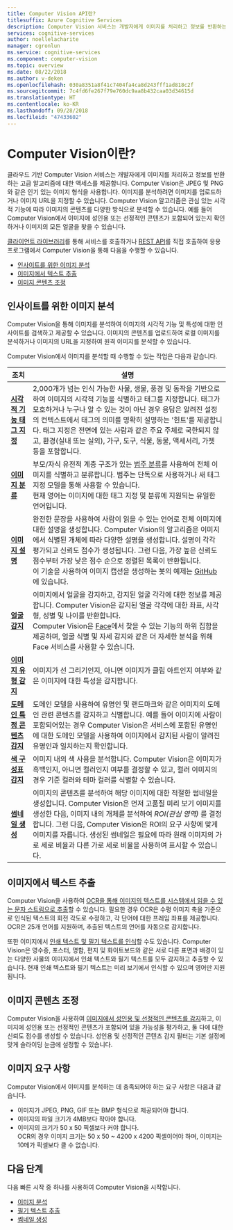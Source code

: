 ```yaml
---
title: Computer Vision API란?
titlesuffix: Azure Cognitive Services
description: Computer Vision 서비스는 개발자에게 이미지를 처리하고 정보를 반환하는 고급 알고리즘에 대한 액세스를 제공합니다.
services: cognitive-services
author: noellelacharite
manager: cgronlun
ms.service: cognitive-services
ms.component: computer-vision
ms.topic: overview
ms.date: 08/22/2018
ms.author: v-deken
ms.openlocfilehash: 030a8351a8f41c7404fa4ca8d243fff1ad818c2f
ms.sourcegitcommit: 7c4fd6fe267f79e760dc9aa8b432caa03d34615d
ms.translationtype: HT
ms.contentlocale: ko-KR
ms.lasthandoff: 09/28/2018
ms.locfileid: "47433602"
---
```

# <a name="what-is-computer-vision"></a>Computer Vision이란?

클라우드 기반 Computer Vision 서비스는 개발자에게 이미지를 처리하고 정보를 반환하는 고급 알고리즘에 대한 액세스를 제공합니다. Computer Vision은 JPEG 및 PNG와 같은 인기 있는 이미지 형식을 사용합니다. 이미지를 분석하려면 이미지를 업로드하거나 이미지 URL을 지정할 수 있습니다. Computer Vision 알고리즘은 관심 있는 시각적 기능에 따라 이미지의 콘텐츠를 다양한 방식으로 분석할 수 있습니다. 예를 들어 Computer Vision에서 이미지에 성인용 또는 선정적인 콘텐츠가 포함되어 있는지 확인하거나 이미지의 모든 얼굴을 찾을 수 있습니다.

[클라이언트 라이브러리](quickstarts-sdk/csharp-analyze-sdk.md)를 통해 서비스를 호출하거나 [REST API](vision-api-how-to-topics/howtocallvisionapi.md)를 직접 호출하여 응용 프로그램에서 Computer Vision을 통해 다음을 수행할 수 있습니다.

- [인사이트를 위한 이미지 분석](#analyzing-images-for-insight)
- [이미지에서 텍스트 추출](#extracting-text-from-images)
- [이미지 콘텐츠 조정](#moderating-content-in-images)

## <a name="analyzing-images-for-insight"></a>인사이트를 위한 이미지 분석

Computer Vision을 통해 이미지를 분석하여 이미지의 시각적 기능 및 특성에 대한 인사이트를 검색하고 제공할 수 있습니다. 이미지의 콘텐츠를 업로드하여 로컬 이미지를 분석하거나 이미지의 URL을 지정하여 원격 이미지를 분석할 수 있습니다.

Computer Vision에서 이미지를 분석할 때 수행할 수 있는 작업은 다음과 같습니다.

| 조치 | 설명 |
| ------ | ----------- |
|**[시각적 기능 태그 지정](concept-tagging-images.md)**|2,000개가 넘는 인식 가능한 사물, 생물, 풍경 및 동작을 기반으로 하여 이미지의 시각적 기능을 식별하고 태그를 지정합니다. 태그가 모호하거나 누구나 알 수 있는 것이 아닌 경우 응답은 알려진 설정의 컨텍스트에서 태그의 의미를 명확히 설명하는 '힌트'를 제공합니다. 태그 지정은 전면에 있는 사람과 같은 주요 주체로 국한되지 않고, 환경(실내 또는 실외), 가구, 도구, 식물, 동물, 액세서리, 가젯 등을 포함합니다.|
|**[이미지 분류](concept-categorizing-images.md)**|부모/자식 유전적 계층 구조가 있는 [범주 분류](Category-Taxonomy.md)를 사용하여 전체 이미지를 식별하고 분류합니다. 범주는 단독으로 사용하거나 새 태그 지정 모델을 통해 사용할 수 있습니다.<br/>현재 영어는 이미지에 대한 태그 지정 및 분류에 지원되는 유일한 언어입니다.|
|**[이미지 설명](concept-describing-images.md)**|완전한 문장을 사용하여 사람이 읽을 수 있는 언어로 전체 이미지에 대한 설명을 생성합니다. Computer Vision의 알고리즘은 이미지에서 식별된 개체에 따라 다양한 설명을 생성합니다. 설명이 각각 평가되고 신뢰도 점수가 생성됩니다. 그런 다음, 가장 높은 신뢰도 점수부터 가장 낮은 점수 순으로 정렬된 목록이 반환됩니다.<br/>이 기술을 사용하여 이미지 캡션을 생성하는 봇의 예제는 [GitHub](https://github.com/Microsoft/BotBuilder-Samples/tree/master/CSharp/intelligence-ImageCaption)에 있습니다.|
|**[얼굴 감지](concept-detecting-faces.md)** |이미지에서 얼굴을 감지하고, 감지된 얼굴 각각에 대한 정보를 제공합니다. Computer Vision은 감지된 얼굴 각각에 대한 좌표, 사각형, 성별 및 나이를 반환합니다.<br/>Computer Vision은 [Face](/azure/cognitive-services/face/)에서 찾을 수 있는 기능의 하위 집합을 제공하며, 얼굴 식별 및 자세 감지와 같은 더 자세한 분석을 위해 Face 서비스를 사용할 수 있습니다.|
|**[이미지 유형 감지](concept-detecting-image-types.md)**|이미지가 선 그리기인지, 아니면 이미지가 클립 아트인지 여부와 같은 이미지에 대한 특성을 감지합니다.|
|**[도메인 특정 콘텐츠 감지](concept-detecting-domain-content.md)**|도메인 모델을 사용하여 유명인 및 랜드마크와 같은 이미지의 도메인 관련 콘텐츠를 감지하고 식별합니다. 예를 들어 이미지에 사람이 포함되어있는 경우 Computer Vision은 서비스에 포함된 유명인에 대한 도메인 모델을 사용하여 이미지에서 감지된 사람이 알려진 유명인과 일치하는지 확인합니다.|
|**[색 구성표 감지](concept-detecting-color-schemes.md)**|이미지 내의 색 사용을 분석합니다. Computer Vision은 이미지가 흑백인지, 아니면 컬러인지 여부를 결정할 수 있고, 컬러 이미지의 경우 기준 컬러와 테마 컬러를 식별할 수 있습니다.|
|**[썸네일 생성](concept-generating-thumbnails.md)**|이미지의 콘텐츠를 분석하여 해당 이미지에 대한 적절한 썸네일을 생성합니다. Computer Vision은 먼저 고품질 미리 보기 이미지를 생성한 다음, 이미지 내의 개체를 분석하여 *ROI(관심 영역)* 를 결정합니다. 그런 다음, Computer Vision은 ROI의 요구 사항에 맞게 이미지를 자릅니다. 생성된 썸네일은 필요에 따라 원래 이미지의 가로 세로 비율과 다른 가로 세로 비율을 사용하여 표시할 수 있습니다.|

## <a name="extracting-text-from-images"></a>이미지에서 텍스트 추출

Computer Vision을 사용하여 [OCR을 통해 이미지의 텍스트를 시스템에서 읽을 수 있는 문자 스트림으로 추출](concept-extracting-text-ocr.md)할 수 있습니다. 필요한 경우 OCR은 수평 이미지 축을 기준으로 인식된 텍스트의 회전 각도로 수정하고, 각 단어에 대한 프레임 좌표를 제공합니다. OCR은 25개 언어를 지원하며, 추출된 텍스트의 언어를 자동으로 감지합니다.

또한 이미지에서 [인쇄 텍스트 및 필기 텍스트를 인식](concept-recognizing-text.md)할 수도 있습니다. Computer Vision은 영수증, 포스터, 명함, 편지 및 화이트보드와 같은 서로 다른 표면과 배경이 있는 다양한 사물의 이미지에서 인쇄 텍스트와 필기 텍스트를 모두 감지하고 추출할 수 있습니다. 현재 인쇄 텍스트와 필기 텍스트는 미리 보기에서 인식할 수 있으며 영어만 지원됩니다.  

## <a name="moderating-content-in-images"></a>이미지 콘텐츠 조정

Computer Vision을 사용하여 [이미지에서 성인용 및 선정적인 콘텐츠를 감지](concept-detecting-adult-content.md)하고, 이미지에 성인용 또는 선정적인 콘텐츠가 포함되어 있을 가능성을 평가하고, 둘 다에 대한 신뢰도 점수를 생성할 수 있습니다. 성인용 및 선정적인 콘텐츠 감지 필터는 기본 설정에 맞게 슬라이딩 눈금에 설정할 수 있습니다.

## <a name="image-requirements"></a>이미지 요구 사항

Computer Vision에서 이미지를 분석하는 데 충족되어야 하는 요구 사항은 다음과 같습니다.

- 이미지가 JPEG, PNG, GIF 또는 BMP 형식으로 제공되어야 합니다.
- 이미지의 파일 크기가 4MB보다 작아야 합니다.
- 이미지의 크기가 50 x 50 픽셀보다 커야 합니다.  
  OCR의 경우 이미지 크기는 50 x 50 ~ 4200 x 4200 픽셀이어야 하며, 이미지는 10메가 픽셀보다 클 수 없습니다.

## <a name="next-steps"></a>다음 단계

다음 빠른 시작 중 하나를 사용하여 Computer Vision을 시작합니다.

- [이미지 분석](quickstarts-sdk/csharp-analyze-sdk.md)
- [필기 텍스트 추출](quickstarts-sdk/csharp-hand-text-sdk.md)
- [썸네일 생성](quickstarts-sdk/csharp-thumb-sdk.md)
